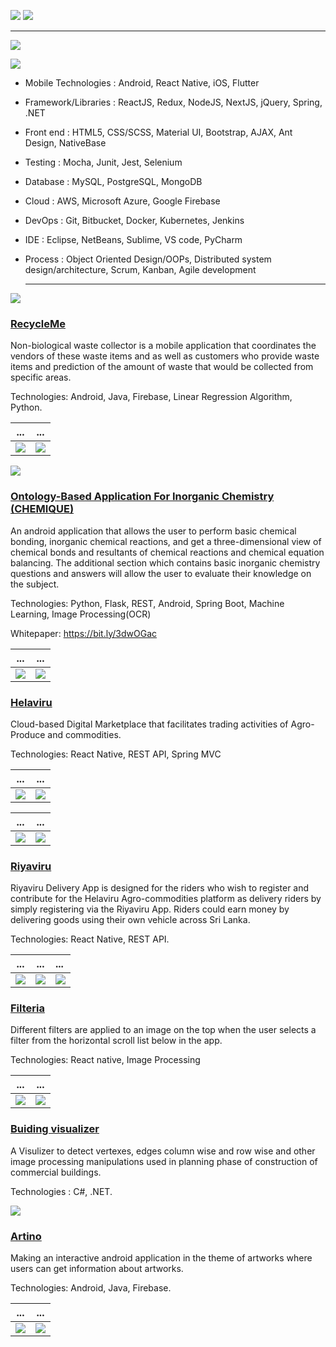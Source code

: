 
![](images/Hi.gif)
![](images/rocket.gif) 

---

![](images/re5.gif) 

![](images/result.gif) 

- Mobile Technologies : Android, React Native, iOS, Flutter
- Framework/Libraries : ReactJS, Redux, NodeJS, NextJS, jQuery, Spring, .NET
- Front end : HTML5, CSS/SCSS, Material UI, Bootstrap, AJAX, Ant Design, NativeBase
- Testing : Mocha, Junit, Jest, Selenium
- Database : MySQL, PostgreSQL, MongoDB
- Cloud : AWS, Microsoft Azure, Google Firebase
- DevOps : Git, Bitbucket, Docker, Kubernetes, Jenkins
- IDE : Eclipse, NetBeans, Sublime, VS code, PyCharm
- Process : Object Oriented Design/OOPs, Distributed system design/architecture, Scrum, Kanban,
  Agile development
  
  ------
  
![](images/cu.gif) 
  
  
 ### [RecycleMe](https://github.com/yazyazz/RecycleMe/)
 
 Non-biological waste collector is a mobile application that coordinates the vendors of these waste items
 and as well as customers who provide waste items and prediction of the amount of waste that would be collected from specific areas. 
 
 Technologies: Android, Java, Firebase, Linear Regression Algorithm, Python.
 
 ...                         |  ...
:-------------------------:|:-------------------------:
![](images/re1.png)|![](images/re2.png)

 ![](images/recycleMe.gif) 
 
### [Ontology-Based Application For Inorganic Chemistry (CHEMIQUE)](https://github.com/yazyazz/ChemiqueCOM3D/)

An android application that allows the user to perform basic chemical bonding, inorganic chemical reactions, and get a three-dimensional view of chemical bonds and resultants of chemical reactions and chemical equation balancing. The additional section which contains basic inorganic chemistry questions and answers will allow the user to evaluate their knowledge on the subject.

Technologies: Python, Flask, REST, Android, Spring Boot, Machine Learning, Image Processing(OCR)

Whitepaper: https://bit.ly/3dwOGac
  
...                         |  ...
:-------------------------:|:-------------------------:
![](images/ch1.png)       |       ![](images/ch4.png)


### [Helaviru](https://play.google.com/store/apps/details?id=com.helavirufarmermobi&hl=en_CA&gl=US/)

Cloud-based Digital Marketplace that facilitates trading activities of Agro-Produce and commodities.

Technologies: React Native, REST API, Spring MVC


...                         |  ...
:-------------------------:|:-------------------------:
![](images/he.png)  |  ![](images/he1.png)

...                         |  ...
:-------------------------:|:-------------------------:
![](images/he2.png)  |  ![](images/he3.png)


### [Riyaviru](https://play.google.com/store/apps/details?id=com.riyaviru&hl=en_CA&gl=US/)

Riyaviru Delivery App is designed for the riders who wish to register and contribute for the Helaviru Agro-commodities platform as delivery riders by simply registering via the Riyaviru App. Riders could earn money by delivering goods using their own vehicle across Sri Lanka.


Technologies: React Native, REST API.

...                         |  ...                       |        ...
:-------------------------:|:-------------------------:|:------------------------
![](images/riyav1.png)|![](images/riyav2.png)|  ![](images/riyav3.png)


### [Filteria](https://github.com/yazyazz/Cat-Filteria/)

Different filters are applied to an image on the top when the user selects a filter from the horizontal scroll list below in the app.

Technologies: React native, Image Processing
  
...                         |  ...
:-------------------------:|:-------------------------:
![](images/filter1Potrait.png)  |  ![](images/filter2Potrait.png)




### [Buiding visualizer](https://github.com/yazyazz/hispro/)

A Visulizer to detect vertexes, edges column wise and row wise and other image processing manipulations used in planning phase of construction of commercial buildings.

Technologies : C#, .NET.

![](images/histo.png)

### [Artino](https://github.com/yazyazz/Artwork_App/)

Making an interactive android application in the theme of artworks where users can get information about artworks.

Technologies: Android, Java, Firebase.

...                         |  ...                       
:-------------------------:|:-------------------------:|
![](images/ar1.png)|![](images/ar2.png)| 









